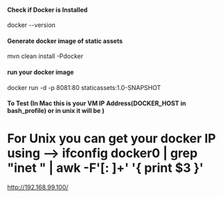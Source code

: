 
#### Check if Docker is Installed
docker --version

#### Generate docker image of static assets
mvn clean install -Pdocker


#### run your docker image  
docker run -d -p 8081:80 staticassets:1.0-SNAPSHOT

#### To Test (In Mac this is your VM IP Address(DOCKER_HOST in bash_profile) or in unix it will be ) 
# For Unix you can get your docker IP using --> ifconfig docker0 | grep "inet " | awk -F'[: ]+' '{ print $3 }'

http://192.168.99.100/
